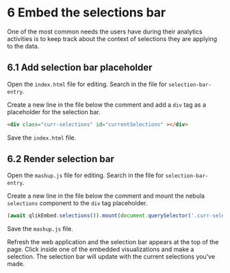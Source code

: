 # 6 Embed the selections bar

One of the most common needs the users have during their analytics activities is to keep track about the context of selections they are applying to the data.

## 6.1 Add selection bar placeholder

Open the `index.html` file for editing. Search in the file for `selection-bar-entry`.

Create a new line in the file below the comment and add a `div` tag as a placeholder for the selection bar. 

```html
<div class="curr-selections" id="currentSelections" ></div>
```

Save the `index.html` file.

## 6.2 Render selection bar

Open the `mashup.js` file for editing. Search in the file for `selection-bar-entry`.

Create a new line in the file below the comment and mount the nebula `selections` component to the `div` tag placeholder.

```js
(await qlikEmbed.selections()).mount(document.querySelector('.curr-selections'));
```

Save the `mashup.js` file.

Refresh the web application and the selection bar appears at the top of the page. Click inside one of the embedded visualizations and make a selection. The selection bar will update with the current selections you've made.
